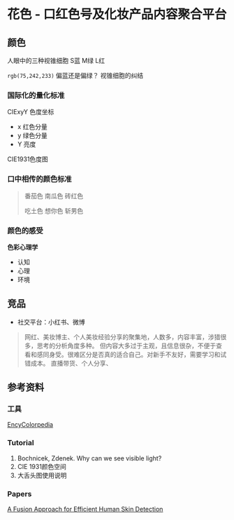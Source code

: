 # 花色 - 口红色号及化妆产品内容聚合平台





## 颜色

人眼中的三种视锥细胞 S蓝 M绿 L红

`rgb(75,242,233)` 偏蓝还是偏绿？ 视锥细胞的纠结



### 国际化的量化标准

CIExyY 色度坐标

- x 红色分量
- y 绿色分量
- Y 亮度



CIE1931色度图



### 口中相传的颜色标准

> 番茄色 南瓜色 砖红色
>
> 吃土色 想你色 斩男色



### 颜色的感受

**色彩心理学**

- 认知
- 心理
- 环境

## 竞品

- 社交平台：小红书、微博
> 网红、美妆博主、个人美妆经验分享的聚集地，人数多，内容丰富，涉猎很多，思考的分析角度多种。 但内容大多过于主观，且信息很杂，不便于查看和感同身受。很难区分是否真的适合自己。对新手不友好，需要学习和试错成本。
> 直播带货、个人分享、






## 参考资料



### 工具

[EncyColorpedia](https://encycolorpedia.com/)

### Tutorial

1. Bochnicek, Zdenek. Why can we see visible light?
2. CIE 1931颜色空间
3. 大舌头图使用说明



### Papers

[A Fusion Approach for Efficient Human Skin Detection](https://ieeexplore.ieee.org/document/6051482)

